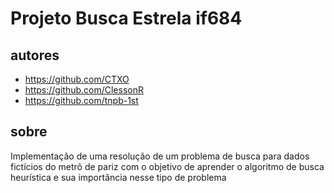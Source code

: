 # Projeto Busca Estrela if684
## autores
- https://github.com/CTXO
- https://github.com/ClessonR
- https://github.com/tnpb-1st
## sobre
Implementação de uma resolução de um problema de busca para dados
fictícios do metrô de pariz com o objetivo de aprender o algoritmo
de busca heurística e sua importância nesse tipo de problema
